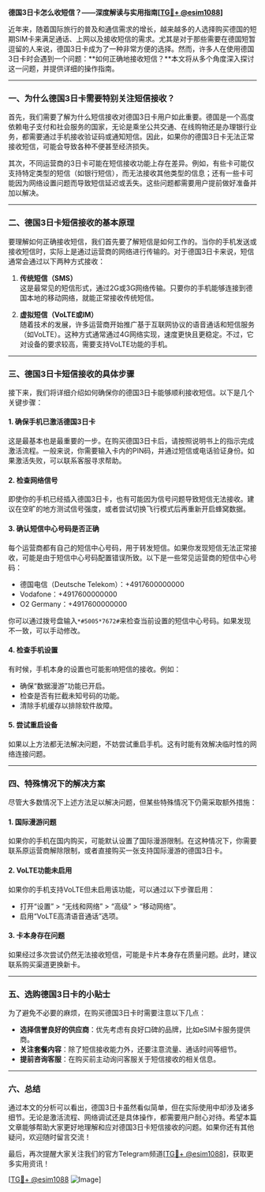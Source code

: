 **德国3日卡怎么收短信？——深度解读与实用指南[[TG💪+ @esim1088](https://t.me/s/esim1088)]**

近年来，随着国际旅行的普及和通信需求的增长，越来越多的人选择购买德国的短期SIM卡来满足通话、上网以及接收短信的需求。尤其是对于那些需要在德国短暂逗留的人来说，德国3日卡成为了一种非常方便的选择。然而，许多人在使用德国3日卡时会遇到一个问题：**如何正确地接收短信？**本文将从多个角度深入探讨这一问题，并提供详细的操作指南。

---

### **一、为什么德国3日卡需要特别关注短信接收？**

首先，我们需要了解为什么短信接收对德国3日卡用户如此重要。德国是一个高度依赖电子支付和社会服务的国家，无论是乘坐公共交通、在线购物还是办理银行业务，都需要通过手机接收验证码或通知短信。因此，如果你的德国3日卡无法正常接收短信，可能会导致各种不便甚至经济损失。

其次，不同运营商的3日卡可能在短信接收功能上存在差异。例如，有些卡可能仅支持特定类型的短信（如银行短信），而无法接收其他类型的信息；还有一些卡可能因为网络设置问题而导致短信延迟或丢失。这些问题都需要用户提前做好准备并加以解决。

---

### **二、德国3日卡短信接收的基本原理**

要理解如何正确接收短信，我们首先要了解短信是如何工作的。当你的手机发送或接收短信时，实际上是通过运营商的网络进行传输的。对于德国3日卡来说，短信通常会通过以下两种方式接收：

1. **传统短信（SMS）**  
   这是最常见的短信形式，通过2G或3G网络传输。只要你的手机能够连接到德国本地的移动网络，就能正常接收传统短信。

2. **虚拟短信（VoLTE或IM）**  
   随着技术的发展，许多运营商开始推广基于互联网协议的语音通话和短信服务（如VoLTE）。这种方式通常通过4G网络实现，速度更快且更稳定。不过，它对设备的要求较高，需要支持VoLTE功能的手机。

---

### **三、德国3日卡短信接收的具体步骤**

接下来，我们将详细介绍如何确保你的德国3日卡能够顺利接收短信。以下是几个关键步骤：

#### **1. 确保手机已激活德国3日卡**
这是最基本也是最重要的一步。在购买德国3日卡后，请按照说明书上的指示完成激活流程。一般来说，你需要输入卡内的PIN码，并通过短信或电话验证身份。如果激活失败，可以联系客服寻求帮助。

#### **2. 检查网络信号**
即使你的手机已经插入德国3日卡，也有可能因为信号问题导致短信无法接收。建议在空旷的地方测试信号强度，或者尝试切换飞行模式后再重新开启蜂窝数据。

#### **3. 确认短信中心号码是否正确**
每个运营商都有自己的短信中心号码，用于转发短信。如果你发现短信无法正常接收，可能是由于短信中心号码配置错误所致。以下是一些常见运营商的短信中心号码：
- 德国电信（Deutsche Telekom）：+4917600000000
- Vodafone：+4917600000000
- O2 Germany：+4917600000000

你可以通过拨号盘输入`*#5005*7672#`来检查当前设置的短信中心号码。如果发现不一致，可以手动修改。

#### **4. 检查手机设置**
有时候，手机本身的设置也可能影响短信的接收。例如：
- 确保“数据漫游”功能已开启。
- 检查是否有拦截未知号码的功能。
- 清除手机缓存以排除软件故障。

#### **5. 尝试重启设备**
如果以上方法都无法解决问题，不妨尝试重启手机。这有时能有效解决临时性的网络连接问题。

---

### **四、特殊情况下的解决方案**

尽管大多数情况下上述方法足以解决问题，但某些特殊情况下仍需采取额外措施：

#### **1. 国际漫游问题**
如果你的手机在国内购买，可能默认设置了国际漫游限制。在这种情况下，你需要联系原运营商解除限制，或者直接购买一张支持国际漫游的德国3日卡。

#### **2. VoLTE功能未启用**
如果你的手机支持VoLTE但未启用该功能，可以通过以下步骤启用：
- 打开“设置” > “无线和网络” > “高级” > “移动网络”。
- 启用“VoLTE高清语音通话”选项。

#### **3. 卡本身存在问题**
如果经过多次尝试仍然无法接收短信，可能是卡片本身存在质量问题。此时，建议联系购买渠道更换新卡。

---

### **五、选购德国3日卡的小贴士**

为了避免不必要的麻烦，在购买德国3日卡时需要注意以下几点：
- **选择信誉良好的供应商**：优先考虑有良好口碑的品牌，比如eSIM卡服务提供商。
- **关注套餐内容**：除了短信接收能力外，还要注意流量、通话时间等细节。
- **提前咨询客服**：在购买前主动询问客服关于短信接收的相关信息。

---

### **六、总结**

通过本文的分析可以看出，德国3日卡虽然看似简单，但在实际使用中却涉及诸多细节。无论是激活流程、网络调试还是具体操作，都需要用户耐心对待。希望本篇文章能够帮助大家更好地理解和应对德国3日卡短信接收的问题。如果你还有其他疑问，欢迎随时留言交流！

最后，再次提醒大家关注我们的官方Telegram频道[[TG💪+ @esim1088](https://t.me/s/esim1088)]，获取更多实用资讯！  

[[TG💪+ @esim1088](https://t.me/s/esim1088) ![Image](https://i.postimg.cc/4NQfJmqS/Snipaste-2025-05-13-00-14-12.png)]